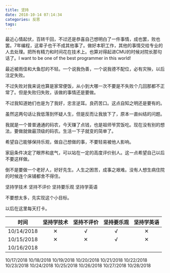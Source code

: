 ```yaml
---
title: 坚持
date: 2018-10-14 07:14:34
categories: 反思
tags:
---
```


最近心情起伏，百转千回，不过还是恭喜自己想明白了一件事情，成也罢，败也罢。7年编程，这辈子也干不成其他事了。做好本职工作，其他的事情交给专业的人去处理。把所有精力和时间花在技术上。也算对得起进CMU的时候对院长那句话了。I want to be one of the best programmer in this world!

最近被雨佳和大鱼怼的不轻。一个说我伪善，一个说我德不配位，必有灾殃，以后注定失败。

不过失败对我来说也算是家常便饭，从小到大哪一次不要是不失败个几回那都不正常了。但是失败归失败，该做的事情还是要做。

不过我知道她们也是为了我好，忠言逆耳。良药苦口。这点自知之明还是要有的。

虽然这两句话让我低落到怀疑人生，但是反而让我放下了，原本一直纠结的问题。

我就是一个普普通通的码农，今天赚了点钱，也是祖师爷赏饭吃。现在没有别的想法，要做就做最顶级的码农。生活一下子就变的简单了。

希望自己能够保持乐观，做自己想做的事，不要轻易被他人影响。

家庭条件决定了眼界和底气，可以站在一定的高度评价别人。这一点希望自己以后不要这样做。

倒不是要做一个老好人，好好先生。人生之困苦，成事之艰难。没有人想生病住院的时候连个床铺都舍不得住。

坚持学技术
坚持不评价
坚持要乐观
坚持学英语

不要想太多，先实现这个小目标。

以后在这里每天打卡。

|   时间   |坚持学技术 | 坚持不评价| 坚持要乐观 | 坚持学英语 |
|:--------:|:---------:|:---------:|:----------:|:----------:|  
|10/14/2018|   ✕       |     √    |    √      |   ✕        |
|10/15/2018|   ✕       |      ✕   |    √      |    ✕        |
|10/16/2018|           |            |            |           |
10/17/2018
10/18/2018
10/19/2018
10/20/2018
10/21/2018
10/22/2018
10/23/2018
10/24/2018
10/25/2018
10/26/2018
10/27/2018
10/28/2018

